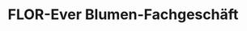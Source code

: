 ---
title: "FLOR-Ever Blumen-Fachgeschäft"
url: /wolmirstedt/flor-ever-blumen-fachgeschaeft/
shop: Blumen
---